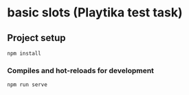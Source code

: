 # basic slots (Playtika test task)

## Project setup
```
npm install
```

### Compiles and hot-reloads for development
```
npm run serve
```
